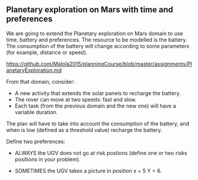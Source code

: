 ## Planetary exploration on Mars with time and preferences

We are going to extend the Planetary exploration on Mars domain to use time, battery and preferences. The resource to be modelled is the battery. The consumption of the battery will change according to some parameters (for example, distance or speed).

https://github.com/Malola2015/planningCourse/blob/master/assignments/PlanetaryExploration.md

From that domain, consider:  
- A new activity that extends the solar panels to recharge the battery.
- The rover can move at two speeds: fast and slow.
- Each task (from the previous domain and the new one) will have a variable duration. 

The plan will have to take into account the consumption of the battery, and when is low (defined as a threshold value) recharge the battery.

Define two preferences:

- ALWAYS the UGV does not go at risk postions (define one or two risks positions in your problem).

- SOMETIMES the UGV takes a picture in position x = 5 Y = 6.
